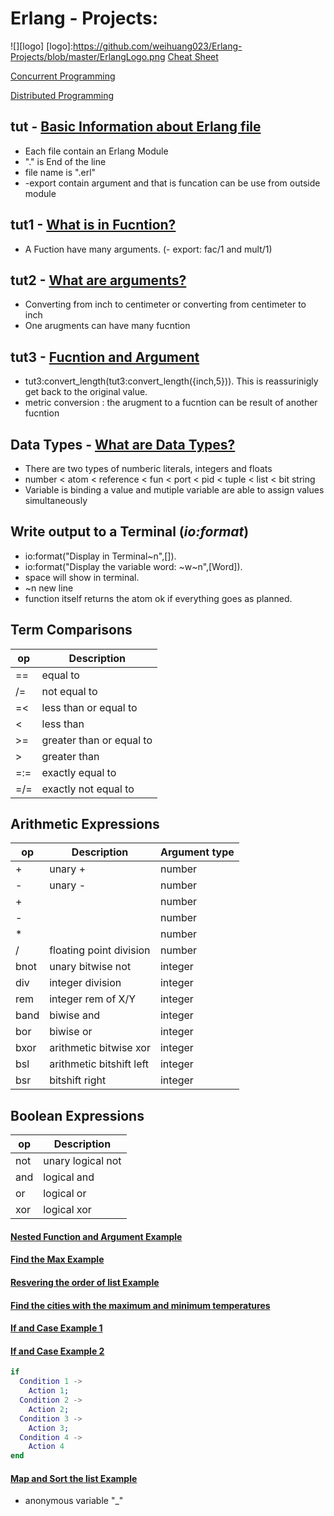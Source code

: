 # Erlang - Projects:
![][logo]
[logo]:https://github.com/weihuang023/Erlang-Projects/blob/master/ErlangLogo.png 
[Cheat Sheet](https://github.com/weihuang023/Erlang-Projects/blob/master/CheatSheet.jpg) 

[Concurrent Programming](https://github.com/weihuang023/Erlang-Projects/edit/master/ConcurrentProgramming.md) 

[Distributed Programming](https://github.com/weihuang023/Erlang-Projects/blob/master/DistributedProgramming.md)

## tut - [Basic Information about Erlang file](https://github.com/weihuang023/Erlang-Projects/blob/master/tut0.erl)
* Each file contain an Erlang Module
* "." is End of the line
* file name is ".erl"
* -export contain argument and that is funcation can be use from outside module

## tut1 - [What is in Fucntion?](https://github.com/weihuang023/Erlang-Projects/blob/master/tut1.erl)
* A Fuction have many arguments. (- export: fac/1 and mult/1)

## tut2 - [What are arguments?](https://github.com/weihuang023/Erlang-Projects/blob/master/tut2.erl)
* Converting from inch to centimeter or converting from centimeter to inch
* One arugments can have many fucntion 

## tut3 - [Fucntion and Argument](https://github.com/weihuang023/Erlang-Projects/blob/master/tut3.erl)
* tut3:convert_length(tut3:convert_length({inch,5})). This is reassurinigly get back to the original value.
* metric conversion : the arugment to a fucntion can be result of another fucntion

## Data Types - [What are Data Types?](https://github.com/weihuang023/Erlang-Projects/blob/master/DATATYPE.md)
* There are two types of  numberic literals, integers and floats
* number < atom < reference < fun < port < pid < tuple < list < bit string
* Variable is binding a value and mutiple variable are able to assign values simultaneously 

## Write output to a Terminal (_io:format_)
* io:format("Display in Terminal~n",[]).
* io:format("Display the variable word: ~w~n",[Word]).
* space will show in terminal.
* ~n new line
* function itself returns the atom ok if everything goes as planned.

## Term Comparisons
|op | Description|
|---|---|
|==|equal to|
|/=|not equal to|
|=<|less than or equal to|
|<|less than|
|>=|greater than or equal to|
|>|greater than|
|=:=|exactly equal to|
|=/=|exactly not equal to|

## Arithmetic Expressions
|op|Description|Argument type|
|---|---|---|
|+|unary +|number|
|-|unary -|number|
|+||number|
|-||number|
|*||number|
|/|floating point division|number|
|bnot|unary bitwise not|integer|
|div|integer division|integer|
|rem|integer rem of X/Y|integer|
|band|biwise and|integer|
|bor|biwise or|integer|
|bxor|arithmetic bitwise xor|integer|
|bsl|arithmetic bitshift left|integer|
|bsr|bitshift right|integer|

## Boolean Expressions
|op|Description|
|---|---|
|not|unary logical not|
|and|logical and|
|or|logical or|
|xor|logical xor|

#### [Nested Function and Argument Example](https://github.com/weihuang023/Erlang-Projects/blob/master/tut5.erl) 

#### [Find the Max Example](https://github.com/weihuang023/Erlang-Projects/blob/master/tut6.erl)

#### [Resvering the order of list Example](https://github.com/weihuang023/Erlang-Projects/blob/master/tut8.erl)

#### [Find the cities with the maximum and minimum temperatures](https://github.com/weihuang023/Erlang-Projects/blob/master/tut7.erl)

#### [If and Case Example 1](https://github.com/weihuang023/Erlang-Projects/blob/master/tut9.erl)
#### [If and Case Example 2](https://github.com/weihuang023/Erlang-Projects/blob/master/tut11.erl)

```erlang
if 
  Condition 1 ->
    Action 1;
  Condition 2 ->
    Action 2;
  Condition 3 ->
    Action 3;
  Condition 4 ->
    Action 4
end
```

#### [Map and Sort the list Example](https://github.com/weihuang023/Erlang-Projects/blob/master/tut13.erl)
* anonymous variable "_"
